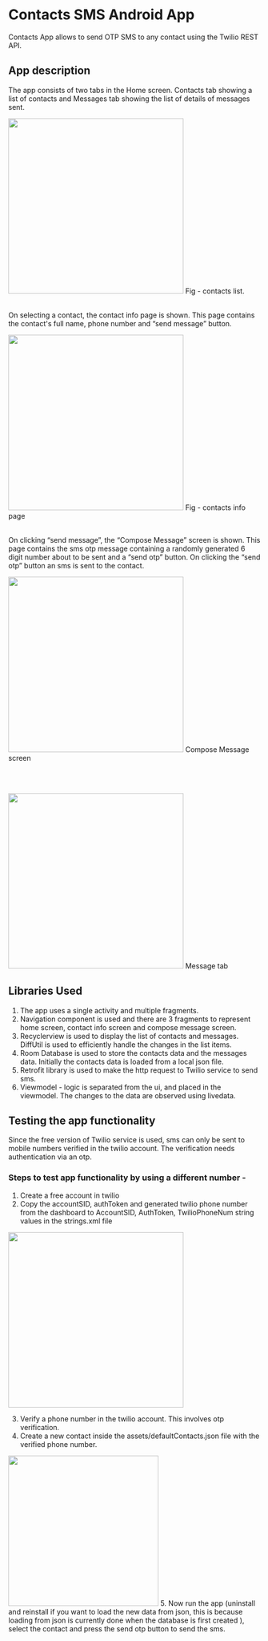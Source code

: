 # Contacts SMS Android App

Contacts App allows to send OTP SMS to any contact using the Twilio REST API.

## App description

The app consists of two tabs in the Home screen. Contacts tab showing a list of contacts and Messages tab showing the list of details of messages sent.

<img src="home.png" width=350> 
Fig - contacts list.

<br>
<br>

On selecting a contact, the contact info page is shown. This page contains the contact's full name, phone number and “send message” button.

<img src="detail.png" width=350> 
Fig - contacts info page

<br>
<br>

On clicking “send message”, the “Compose Message” screen is shown. This page contains the sms otp message containing a randomly generated 6 digit number 
about to be sent and a “send otp” button. On clicking the “send otp” button an sms is sent to the contact.

<img src="compose.png" width=350> 
Compose Message screen

<br><br>

    
<img src="messages.png" width=350> 
Message tab


## Libraries Used

1. The app uses a single activity and multiple fragments. 
1. Navigation component is used and there are 3 fragments to represent home screen, contact info screen and compose message screen.
1. Recyclerview is used to display the list of contacts and messages. DiffUtil is used to efficiently handle the changes in the list items.
1. Room Database is used to store the contacts data and the messages data. Initially the contacts data is loaded from a local json file.
1. Retrofit library is used to make the http request to Twilio service to send sms.
1. Viewmodel - logic is separated from the ui, and placed in the viewmodel. The changes to the data are observed using livedata.


## Testing the app functionality
  
Since the free version of Twilio service is used, sms can only be sent to mobile numbers verified in the twilio account. 
The verification needs authentication via an otp.

### Steps to test app functionality by using a different number - 
1. Create a free account in twilio
1. Copy the accountSID, authToken and generated twilio phone number from the dashboard to AccountSID, AuthToken, TwilioPhoneNum string values in the strings.xml file 

<img src = "string.png" width = 350>

3. Verify a phone number in the twilio account. This involves otp verification.
3. Create a new contact inside the assets/defaultContacts.json file with the verified phone number.

<img src = "contactjson.png" width = 300>
5. Now run the app (uninstall and reinstall if you want to load the new data from json, this is because loading from json is currently done when the database is first created ), select the contact and press the send otp button to send the sms.

